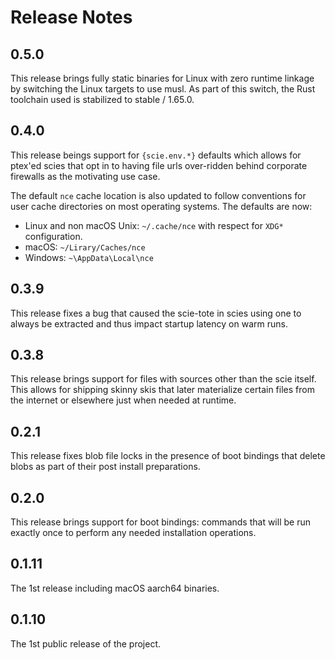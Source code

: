 # Release Notes

## 0.5.0

This release brings fully static binaries for Linux with zero runtime
linkage by switching the Linux targets to use musl. As part of this
switch, the Rust toolchain used is stabilized to stable / 1.65.0.

## 0.4.0

This release beings support for `{scie.env.*}` defaults which allows for ptex'ed scies that opt
in to having file urls over-ridden behind corporate firewalls as the motivating use case.

The default `nce` cache location is also updated to follow conventions for user cache directories
on most operating systems. The defaults are now:
+ Linux and non macOS Unix: `~/.cache/nce` with respect for `XDG*` configuration.
+ macOS: `~/Lirary/Caches/nce`
+ Windows: `~\AppData\Local\nce`

## 0.3.9

This release fixes a bug that caused the scie-tote in scies using one to always be extracted and
thus impact startup latency on warm runs.

## 0.3.8

This release brings support for files with sources other than the scie itself. This allows for
shipping skinny skis that later materialize certain files from the internet or elsewhere just when
needed at runtime.

## 0.2.1

This release fixes blob file locks in the presence of boot bindings that delete blobs as part of
their post install preparations.

## 0.2.0

This release brings support for boot bindings: commands that will be run exactly once to perform
any needed installation operations.

## 0.1.11

The 1st release including macOS aarch64 binaries.

## 0.1.10

The 1st public release of the project.
